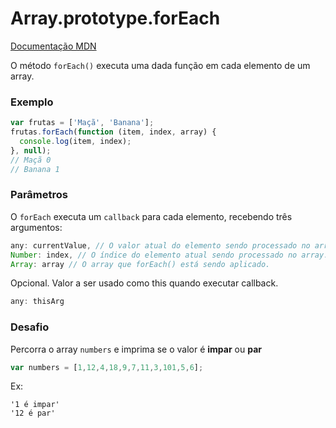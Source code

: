 # Array.prototype.forEach

[Documentação MDN](https://developer.mozilla.org/pt-BR/docs/Web/JavaScript/Reference/Global_Objects/Array/forEach)

O método `forEach()` executa uma dada função em cada elemento de um array.

### Exemplo

```javascript
var frutas = ['Maçã', 'Banana'];
frutas.forEach(function (item, index, array) {
  console.log(item, index);
}, null);
// Maçã 0
// Banana 1
```

### Parâmetros

O `forEach` executa um `callback` para cada elemento, recebendo três argumentos:

```javascript
any: currentValue, // O valor atual do elemento sendo processado no array.
Number: index, // O índice do elemento atual sendo processado no array.
Array: array // O array que forEach() está sendo aplicado.
```

Opcional. Valor a ser usado como this quando executar callback.
```javascript
any: thisArg
```

### Desafio

Percorra o array `numbers` e imprima se o valor é **impar** ou **par**

```javascript
var numbers = [1,12,4,18,9,7,11,3,101,5,6];
```

Ex: 
```text
'1 é impar'
'12 é par'
```